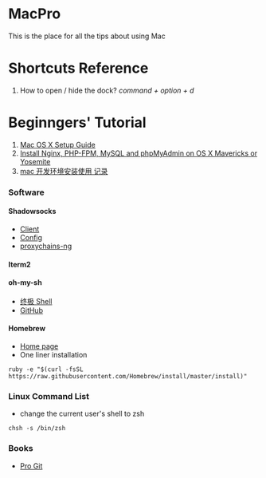 MacPro
======

This is the place for all the tips about using Mac

Shortcuts Reference
======

1. How to open / hide the dock? *command + option + d*

# Beginngers' Tutorial
1. [Mac OS X Setup Guide](http://sourabhbajaj.com/mac-setup/)
2. [Install Nginx, PHP-FPM, MySQL and phpMyAdmin on OS X Mavericks or Yosemite](http://blog.frd.mn/install-nginx-php-fpm-mysql-and-phpmyadmin-on-os-x-mavericks-using-homebrew/)
3. [mac 开发环境安装使用 记录](http://www.cnblogs.com/cczw/p/3742577.html)

### Software

#### Shadowsocks
- [Client](http://dl.chenyufei.info/shadowsocks/shadowsocks-local-mac64-1.1.3.gz)
- [Config](https://github.com/shadowsocks/shadowsocks-go/blob/master/config.json)
- [proxychains-ng](https://github.com/clowwindy/shadowsocks/wiki/Using-Shadowsocks-with-Command-Line-Tools)

#### Iterm2

#### oh-my-sh
- [终极 Shell](http://macshuo.com/?p=676)
- [GitHub](https://github.com/robbyrussell/oh-my-zsh)

#### Homebrew
- [Home page](http://brew.sh/) 
- One liner installation 

```
ruby -e "$(curl -fsSL https://raw.githubusercontent.com/Homebrew/install/master/install)"
```

### Linux Command List
- change the current user's shell to zsh

```
chsh -s /bin/zsh
```
### Books

- [Pro Git](http://book.douban.com/subject/3420144/)
